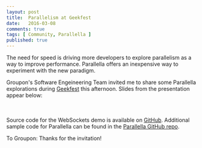 ```yaml
---
layout: post
title:  Parallelism at Geekfest
date:   2016-03-08
comments: true
tags: [ Community, Parallella ]
published: true
---
```


The need for speed is driving more developers to explore parallelism as a way to improve performance. Parallella offers an inexpensive way to experiment with the new paradigm. 

Groupon's Software Engeineering Team invited me to share some Parallella explorations during [Geekfest](http://www.meetup.com/Geekfest/events/227841182/) this afternoon. Slides from the presentation appear below:

<!--more-->

<center><script async class="speakerdeck-embed" data-id="8a72510956be44529efc0467f33cb32d" data-ratio="1.77777777777778" src="//speakerdeck.com/assets/embed.js"></script></center>

<br/>&nbsp;<br/>
Source code for the WebSockets demo is available on [GitHub](https://github.com/RayHightower/eventmachine-websockets-demo). Additional sample code for Parallella can be found in the [Parallella GitHub repo](http://github.com/parallella).

To Groupon: Thanks for the invitation!

